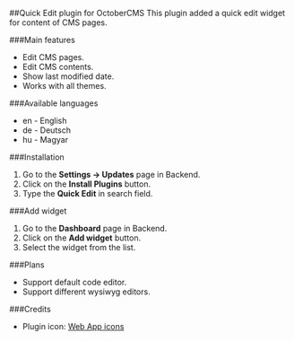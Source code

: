 ##Quick Edit plugin for OctoberCMS
This plugin added a quick edit widget for content of CMS pages.

###Main features
* Edit CMS pages.
* Edit CMS contents.
* Show last modified date.
* Works with all themes.

###Available languages
* en - English
* de - Deutsch
* hu - Magyar

###Installation
1. Go to the __Settings -> Updates__ page in Backend.
1. Click on the __Install Plugins__ button.
1. Type the __Quick Edit__ in search field.

###Add widget
1. Go to the __Dashboard__ page in Backend.
1. Click on the __Add widget__ button.
1. Select the widget from the list.

###Plans
* Support default code editor.
* Support different wysiwyg editors.

###Credits
* Plugin icon: [Web App icons](http://icons8.com/web-app/new-icons/all)
